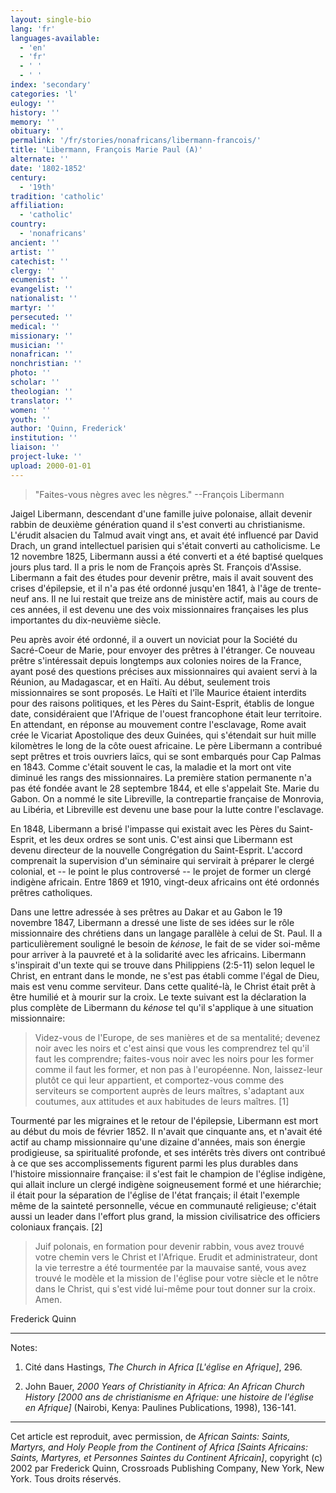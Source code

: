 ```yaml
---
layout: single-bio
lang: 'fr'
languages-available:
  - 'en'
  - 'fr'
  - ' '
  - ' '
index: 'secondary'
categories: 'l'
eulogy: ''
history: ''
memory: ''
obituary: ''
permalink: '/fr/stories/nonafricans/libermann-francois/'
title: 'Libermann, François Marie Paul (A)'
alternate: ''
date: '1802-1852'
century:
  - '19th'
tradition: 'catholic'
affiliation:
  - 'catholic'
country:
  - 'nonafricans'
ancient: ''
artist: ''
catechist: ''
clergy: ''
ecumenist: ''
evangelist: ''
nationalist: ''
martyr: ''
persecuted: ''
medical: ''
missionary: ''
musician: ''
nonafrican: ''
nonchristian: ''
photo: ''
scholar: ''
theologian: ''
translator: ''
women: ''
youth: ''
author: 'Quinn, Frederick'
institution: ''
liaison: ''
project-luke: ''
upload: 2000-01-01
---
```



> "Faites-vous nègres avec les nègres." --François Libermann

Jaigel Libermann, descendant d'une famille juive polonaise, allait devenir rabbin de deuxième génération quand il s'est converti au christianisme. L'érudit alsacien du Talmud avait vingt ans, et avait été influencé par David Drach, un grand intellectuel parisien qui s'était converti au catholicisme. Le 12 novembre 1825, Libermann aussi a été converti et a été baptisé quelques jours plus tard. Il a pris le nom de François après St. François d'Assise. Libermann a fait des études pour devenir prêtre, mais il avait souvent des crises d'épilepsie, et il n'a pas été ordonné jusqu'en 1841, à l'âge de trente-neuf ans. Il ne lui restait que treize ans de ministère actif, mais au cours de ces années, il est devenu une des voix missionnaires françaises les plus importantes du dix-neuvième siècle.

Peu après avoir été ordonné, il a ouvert un noviciat pour la Société du Sacré-Coeur de Marie, pour envoyer des prêtres à l'étranger. Ce nouveau prêtre s'intéressait depuis longtemps aux colonies noires de la France, ayant posé des questions précises aux missionnaires qui avaient servi à la Réunion, au Madagascar, et en Haïti. Au début, seulement trois missionnaires se sont proposés. Le Haïti et l'île Maurice étaient interdits pour des raisons politiques, et les Pères du Saint-Esprit, établis de longue date, considéraient que l'Afrique de l'ouest francophone était leur territoire. En attendant, en réponse au mouvement contre l'esclavage, Rome avait crée le Vicariat Apostolique des deux Guinées, qui s'étendait sur huit mille kilomètres le long de la côte ouest africaine. Le père Libermann a contribué sept prêtres et trois ouvriers laïcs, qui se sont embarqués pour Cap Palmas en 1843. Comme c'était souvent le cas, la maladie et la mort ont vite diminué les rangs des missionnaires. La première station permanente n'a pas été fondée avant le 28 septembre 1844, et elle s'appelait Ste. Marie du Gabon. On a nommé le site Libreville, la contrepartie française de Monrovia, au Libéria, et Libreville est devenu une base pour la lutte contre l'esclavage.

En 1848, Libermann a brisé l'impasse qui existait avec les Pères du Saint-Esprit, et les deux ordres se sont unis. C'est ainsi que Libermann est devenu directeur de la nouvelle Congrégation du Saint-Esprit. L'accord comprenait la supervision d'un séminaire qui servirait à préparer le clergé colonial, et -- le point le plus controversé -- le projet de former un clergé indigène africain. Entre 1869 et 1910, vingt-deux africains ont été ordonnés prêtres catholiques.

Dans une lettre adressée à ses prêtres au Dakar et au Gabon le 19 novembre 1847, Libermann a dressé une liste de ses idées sur le rôle missionnaire des chrétiens dans un langage parallèle à celui de St. Paul. Il a particulièrement souligné le besoin de *k&eacute;nose*, le fait de se vider soi-même pour arriver à la pauvreté et à la solidarité avec les africains. Libermann s'inspirait d'un texte qui se trouve dans Philippiens (2:5-11) selon lequel le Christ, en entrant dans le monde, ne s'est pas établi comme l'égal de Dieu, mais est venu comme serviteur. Dans cette qualité-là, le Christ était prêt à être humilié et à mourir sur la croix. Le texte suivant est la déclaration la plus complète de Libermann du *k&eacute;nose* tel qu'il s'applique à une situation missionnaire:

> Videz-vous de l'Europe, de ses manières et de sa mentalité; devenez noir avec les noirs et c'est ainsi que vous les comprendrez tel qu'il faut les comprendre; faites-vous noir avec les noirs pour les former comme il faut les former, et non pas à l'européenne. Non, laissez-leur plutôt ce qui leur appartient, et comportez-vous comme des serviteurs se comportent auprès de leurs maîtres, s'adaptant aux coutumes, aux attitudes et aux habitudes de leurs maîtres. [1]

Tourmenté par les migraines et le retour de l'épilepsie, Libermann est mort au début du mois de février 1852. Il n'avait que cinquante ans, et n'avait été actif au champ missionnaire qu'une dizaine d'années, mais son énergie prodigieuse, sa spiritualité profonde, et ses intérêts très divers ont contribué à ce que ses accomplissements figurent parmi les plus durables dans l'histoire missionnaire française: il s'est fait le champion de l'église indigène, qui allait inclure un clergé indigène soigneusement formé et une hiérarchie; il était pour la séparation de l'église de l'état français; il était l'exemple même de la sainteté personnelle, vécue en communauté religieuse; c'était aussi un leader dans l'effort plus grand, la mission civilisatrice des officiers coloniaux français. [2]

> Juif polonais, en formation pour devenir rabbin, vous avez trouvé votre chemin vers le Christ et l'Afrique. Erudit et administrateur, dont la vie terrestre a été tourmentée par la mauvaise santé, vous avez trouvé le modèle et la mission de l'église pour votre siècle et le nôtre dans le Christ, qui s'est vidé lui-même pour tout donner sur la croix. Amen.

Frederick Quinn

---

Notes:

1. Cité dans Hastings, *The Church in Africa [L'église en Afrique]*, 296.

2. John Bauer, *2000 Years of Christianity in Africa: An African Church History [2000 ans de christianisme en Afrique: une histoire de l'église en Afrique]* (Nairobi, Kenya: Paulines Publications, 1998), 136-141.

---

Cet article est reproduit, avec permission, de *African Saints: Saints, Martyrs, and Holy People from the Continent of Africa [Saints Africains: Saints, Martyres, et Personnes Saintes du Continent Africain]*, copyright (c) 2002 par Frederick Quinn, Crossroads Publishing Company, New York, New York. Tous droits réservés.